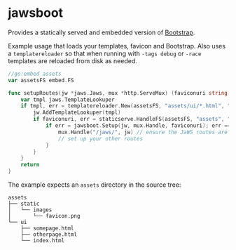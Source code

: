# jawsboot

Provides a statically served and embedded version of [Bootstrap](https://getbootstrap.com/).

Example usage that loads your templates, favicon and Bootstrap. Also uses a `templatereloader`
so that when running with `-tags debug` or `-race` templates are reloaded from disk as needed.

```go
//go:embed assets
var assetsFS embed.FS

func setupRoutes(jw *jaws.Jaws, mux *http.ServeMux) (faviconuri string, err error) {
	var tmpl jaws.TemplateLookuper
	if tmpl, err = templatereloader.New(assetsFS, "assets/ui/*.html", ""); err == nil {
		jw.AddTemplateLookuper(tmpl)
		if faviconuri, err = staticserve.HandleFS(assetsFS, "assets", "static/images/favicon.png", mux.Handle); err == nil {
			if err = jawsboot.Setup(jw, mux.Handle, faviconuri); err == nil {
				mux.Handle("/jaws/", jw) // ensure the JaWS routes are handled
				// set up your other routes
			}
		}
	}
	return
}
```

The example expects an `assets` directory in the source tree:

```
assets
├── static
│   └── images
│       └── favicon.png
└── ui
    ├── somepage.html
    ├── otherpage.html
    └── index.html
```
